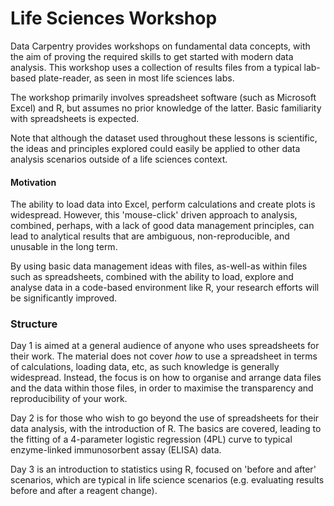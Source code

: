 # Life Sciences Workshop

Data Carpentry provides workshops on fundamental data concepts, with the aim of proving the required skills to get started with modern data analysis. This workshop uses a collection of results files from a typical lab-based plate-reader, as seen in most life sciences labs.

The workshop primarily involves spreadsheet software (such as Microsoft Excel) and R, but assumes no prior knowledge of the latter. Basic familiarity with spreadsheets is expected.

Note that although the dataset used throughout these lessons is scientific, the ideas and principles explored could easily be applied to other data analysis scenarios outside of a life sciences context.

#### Motivation

The ability to load data into Excel, perform calculations and create plots is widespread. However, this 'mouse-click' driven approach to analysis, combined, perhaps, with a lack of good data management principles, can lead to analytical results that are ambiguous, non-reproducible, and unusable in the long term.

By using basic data management ideas with files, as-well-as within files such as spreadsheets, combined with the ability to load, explore and analyse data in a code-based environment like R, your research efforts will be significantly improved.


### Structure

Day 1 is aimed at a general audience of anyone who uses spreadsheets for their work. The material does not cover *how* to use a spreadsheet in terms of calculations, loading data, etc, as such knowledge is generally widespread. Instead, the focus is on how to organise and arrange data files and the data within those files, in order to maximise the transparency and reproducibility of your work.

Day 2 is for those who wish to go beyond the use of spreadsheets for their data analysis, with the introduction of R. The basics are covered, leading
to the fitting of a 4-parameter logistic regression (4PL) curve to typical enzyme-linked immunosorbent assay (ELISA) data.

Day 3 is an introduction to statistics using R, focused on 'before and after' scenarios, which are typical in life science scenarios (e.g. evaluating results before and after a reagent change).